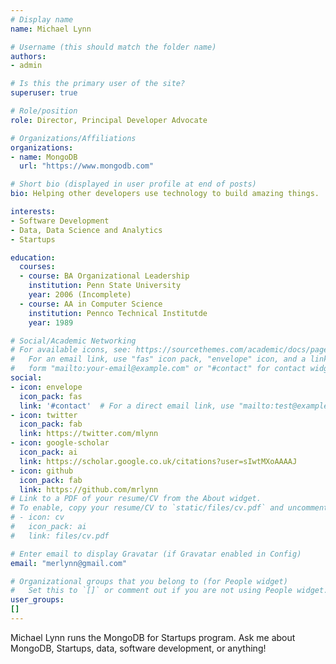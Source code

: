 ```yaml
---
# Display name
name: Michael Lynn

# Username (this should match the folder name)
authors:
- admin

# Is this the primary user of the site?
superuser: true

# Role/position
role: Director, Principal Developer Advocate

# Organizations/Affiliations
organizations:
- name: MongoDB
  url: "https://www.mongodb.com"

# Short bio (displayed in user profile at end of posts)
bio: Helping other developers use technology to build amazing things.

interests:
- Software Development
- Data, Data Science and Analytics
- Startups

education:
  courses:
  - course: BA Organizational Leadership
    institution: Penn State University
    year: 2006 (Incomplete)
  - course: AA in Computer Science
    institution: Pennco Technical Institutde
    year: 1989

# Social/Academic Networking
# For available icons, see: https://sourcethemes.com/academic/docs/page-builder/#icons
#   For an email link, use "fas" icon pack, "envelope" icon, and a link in the
#   form "mailto:your-email@example.com" or "#contact" for contact widget.
social:
- icon: envelope
  icon_pack: fas
  link: '#contact'  # For a direct email link, use "mailto:test@example.org".
- icon: twitter
  icon_pack: fab
  link: https://twitter.com/mlynn
- icon: google-scholar
  icon_pack: ai
  link: https://scholar.google.co.uk/citations?user=sIwtMXoAAAAJ
- icon: github
  icon_pack: fab
  link: https://github.com/mrlynn
# Link to a PDF of your resume/CV from the About widget.
# To enable, copy your resume/CV to `static/files/cv.pdf` and uncomment the lines below.
# - icon: cv
#   icon_pack: ai
#   link: files/cv.pdf

# Enter email to display Gravatar (if Gravatar enabled in Config)
email: "merlynn@gmail.com"

# Organizational groups that you belong to (for People widget)
#   Set this to `[]` or comment out if you are not using People widget.
user_groups:
[]
---
```


Michael Lynn runs the MongoDB for Startups program. Ask me about MongoDB, Startups, data, software development, or anything!
